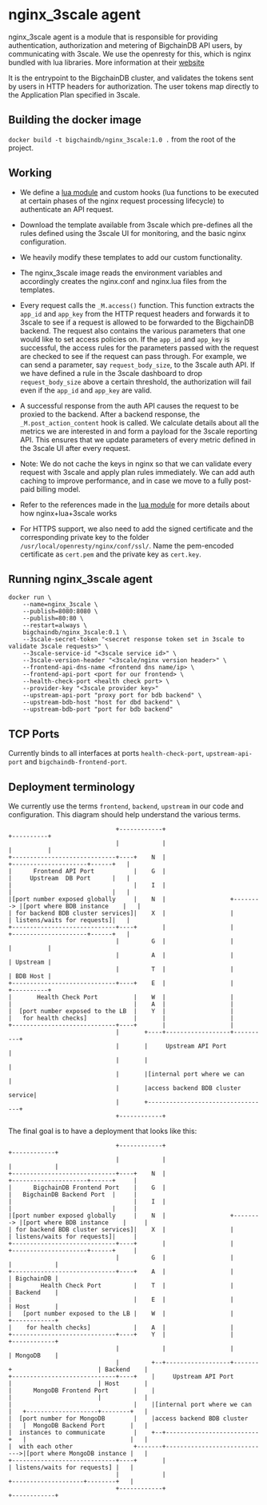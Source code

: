# nginx_3scale agent
nginx_3scale agent is a module that is responsible for providing authentication,
authorization and metering of BigchainDB API users, by communicating with 3scale.
We use the openresty for this, which is nginx bundled with lua libraries.
More information at their [website](openresty.org/en)

It is the entrypoint to the BigchainDB cluster, and validates the tokens sent 
by users in HTTP headers for authorization.
The user tokens map directly to the Application Plan specified in 3scale.

## Building the docker image
`docker build -t bigchaindb/nginx_3scale:1.0 .` from the root of the project.

## Working

* We define a [lua module](./nginx.lua.template) and
  custom hooks (lua functions to be executed at certain phases of the nginx
  request processing lifecycle) to authenticate an API request.

* Download the template available from 3scale which pre-defines all the
  rules defined using the 3scale UI for monitoring, and the basic nginx
  configuration.

* We heavily modify these templates to add our custom functionality.

* The nginx_3scale image reads the environment variables and accordingly
  creates the nginx.conf and nginx.lua files from the templates.

* Every request calls the `_M.access()` function. This function extracts the
  `app_id` and `app_key` from the HTTP request headers and forwards it to
  3scale to see if a request is allowed to be forwarded to the BigchainDB
  backend. The request also contains the
  various parameters that one would like to set access policies on. If the
  `app_id` and `app_key` is successful, the access rules for the parameters
  passed with the request are checked to see if the request can pass through.
  For example, we can send a parameter, say `request_body_size`, to the 3scale
  auth API. If we have defined a rule in the 3scale dashboard to drop
  `request_body_size` above a certain threshold, the authorization will fail
  even if the `app_id` and `app_key` are valid.

* A successful response from the auth API causes the request to be proxied to
  the backend. After a backend response, the `_M.post_action_content` hook is
  called. We calculate details about all the metrics we are interested in and
  form a payload for the 3scale reporting API. This ensures that we update
  parameters of every metric defined in the 3scale UI after every request.

* Note: We do not cache the keys in nginx so that we can validate every request
  with 3scale and apply plan rules immediately. We can add auth caching to
  improve performance, and in case we move to a fully post-paid billing model.

* Refer to the references made in the [lua module](./nginx.lua.template) for 
  more details about how nginx+lua+3scale works

* For HTTPS support, we also need to add the signed certificate and the
  corresponding private key to the folder
  `/usr/local/openresty/nginx/conf/ssl/`. Name the pem-encoded certificate as
  `cert.pem` and the private key as `cert.key`.

## Running nginx_3scale agent
```text
docker run \
    --name=nginx_3scale \
    --publish=8080:8080 \
    --publish=80:80 \
    --restart=always \
    bigchaindb/nginx_3scale:0.1 \
    --3scale-secret-token "<secret response token set in 3scale to validate 3scale requests>" \
    --3scale-service-id "<3scale service id>" \
    --3scale-version-header "<3scale/nginx version header>" \
    --frontend-api-dns-name <frontend dns name/ip> \
    --frontend-api-port <port for our frontend> \
    --health-check-port <health check port> \
    --provider-key "<3scale provider key>"
    --upstream-api-port "proxy port for bdb backend" \
    --upstream-bdb-host "host for dbd backend" \
    --upstream-bdb-port "port for bdb backend"
```

## TCP Ports
Currently binds to all interfaces at ports `health-check-port`, 
`upstream-api-port` and `bigchaindb-frontend-port`.

## Deployment terminology
We currently use the terms `frontend`, `backend`, `upstream` in our code and
configuration. This diagram should help understand the various terms.
```
                              +------------+                                                   +----------+
                              |            |                                                   |          |
+-----------------------------+----+    N  |                             +---------------------+------+   |
|      Frontend API Port           |    G  |                             |     Upstream  DB Port      |   |
|                                  |    I  |                             |                            |   |
|[port number exposed globally     |    N  |                  +--------> |[port where BDB instance    |   |
| for backend BDB cluster services]|    X  |                  |          | listens/waits for requests]|   |
+-----------------------------+----+       |                  |          +---------------------+------+   |
                              |         G  |                  |                                |          |
                              |         A  |                  |                                | Upstream |
                              |         T  |                  |                                | BDB Host |
+-----------------------------+----+    E  |                  |                                +----------+
|       Health Check Port          |    W  |                  |
|                                  |    A  |                  |
|  [port number exposed to the LB  |    Y  |                  |
|   for health checks]             |       |                  |
+-----------------------------+----+       |                  |
                              |       +----+------------------+----------+
                              |       |     Upstream API Port            |
                              |       |                                  |
                              |       |[internal port where we can       |
                              |       |access backend BDB cluster service|
                              |       +----------------------------------+
                              +------------+
```

The final goal is to have a deployment that looks like this:
```
                              +------------+                                                   +------------+
                              |            |                                                   |            |
+-----------------------------+----+    N  |                             +---------------------+------+     |
|      BigchainDB Frontend Port    |    G  |                             |   BigchainDB Backend Port  |     |
|                                  |    I  |                             |                            |     |
|[port number exposed globally     |    N  |                  +--------> |[port where BDB instance    |     |
| for backend BDB cluster services]|    X  |                  |          | listens/waits for requests]|     |
+-----------------------------+----+       |                  |          +---------------------+------+     |
                              |         G  |                  |                                |            |
+-----------------------------+----+    A  |                  |                                | BigchainDB |
|        Health Check Port         |    T  |                  |                                | Backend    |
|                                  |    E  |                  |                                | Host       |
|   [port number exposed to the LB |    W  |                  |                                +------------+
|    for health checks]            |    A  |                  |
+-----------------------------+----+    Y  |                  |                                +------------+
                              |            |                  |                                | MongoDB    |
                              |         +--+------------------+-------+                        | Backend    |
+-----------------------------+----+    |     Upstream API Port       |                        | Host       |
|      MongoDB Frontend Port       |    |                             |                        |            |
|                                  |    |[internal port where we can  |   +--------------------+--------+   |
|  [port number for MongoDB        |    |access backend BDB cluster   |   |  MongoDB Backend Port       |   |
|  instances to communicate        |    +--+--------------------------+   |                             |   |
|  with each other                 +-------+----------------------------->|[port where MongoDB instance |   |
+-----------------------------+----+       |                              | listens/waits for requests] |   |
                              |            |                              +--------------------+--------+   |
                              +------------+                                                   +------------+
```
